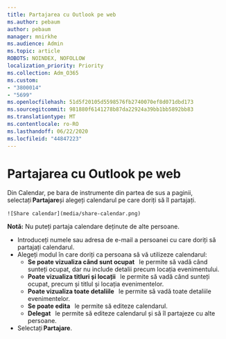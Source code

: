 ```yaml
---
title: Partajarea cu Outlook pe web
ms.author: pebaum
author: pebaum
manager: mnirkhe
ms.audience: Admin
ms.topic: article
ROBOTS: NOINDEX, NOFOLLOW
localization_priority: Priority
ms.collection: Adm_O365
ms.custom:
- "3800014"
- "5699"
ms.openlocfilehash: 51d5f20105d5598576fb2740070ef8d071dbd173
ms.sourcegitcommit: 981880f6141278b87da22924a39bb1bb5892bb83
ms.translationtype: MT
ms.contentlocale: ro-RO
ms.lasthandoff: 06/22/2020
ms.locfileid: "44847223"
---
```

# <a name="sharing-with-outlook-on-the-web"></a>Partajarea cu Outlook pe web

Din Calendar, pe bara de instrumente din partea de sus a paginii, selectați **Partajare**și alegeți calendarul pe care doriți să îl partajați.

    ![Share calendar](media/share-calendar.png)

**Notă:** Nu puteți partaja calendare deținute de alte persoane.

- Introduceți numele sau adresa de e-mail a persoanei cu care doriți să partajați calendarul.
- Alegeți modul în care doriți ca persoana să vă utilizeze calendarul:
    - **Se poate vizualiza când sunt ocupat**   le permite să vadă când sunteți ocupat, dar nu include detalii precum locația evenimentului.
    - **Poate vizualiza titluri și locații**   le permite să vadă când sunteți ocupat, precum și titlul și locația evenimentelor.
    - **Poate vizualiza toate detaliile**   le permite să vadă toate detaliile evenimentelor.
    - **Se poate edita**   le permite să editeze calendarul.
    - **Delegat**   le permite să editeze calendarul și să îl partajeze cu alte persoane.
- Selectați **Partajare**.
